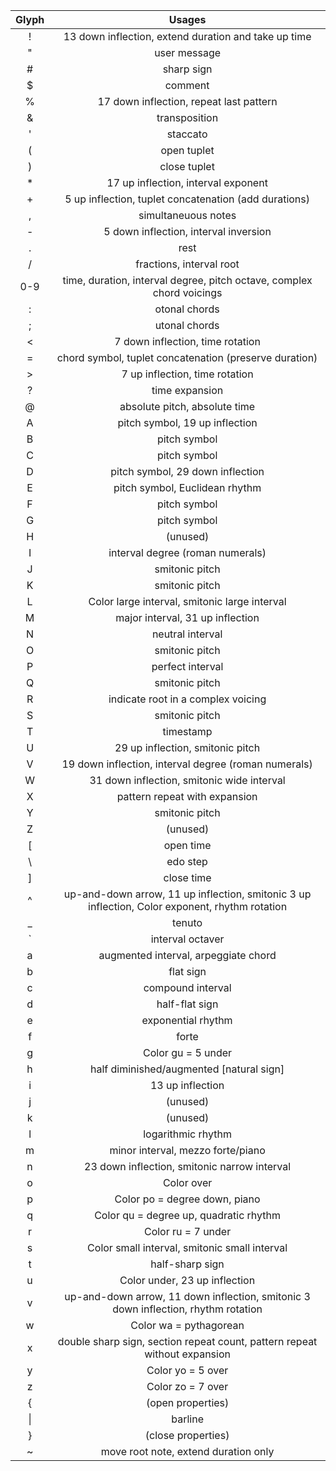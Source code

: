 | Glyph | Usages |
|:-----:|:------:|
| !     | 13 down inflection, extend duration and take up time |
| "     | user message |
| #     | sharp sign |
| $     | comment |
| %     | 17 down inflection, repeat last pattern |
| &     | transposition |
| '     | staccato |
| (     | open tuplet |
| )     | close tuplet |
| *     | 17 up inflection, interval exponent |
| +     | 5 up inflection, tuplet concatenation (add durations) |
| ,     | simultaneuous notes |
| -     | 5 down inflection, interval inversion |
| .     | rest |
| /     | fractions, interval root |
| 0-9   | time, duration, interval degree, pitch octave, complex chord voicings |
| :     | otonal chords |
| ;     | utonal chords |
| <     | 7 down inflection, time rotation |
| =     | chord symbol, tuplet concatenation (preserve duration) |
| >     | 7 up inflection, time rotation |
| ?     | time expansion |
| @     | absolute pitch, absolute time |
| A     | pitch symbol, 19 up inflection |
| B     | pitch symbol |
| C     | pitch symbol |
| D     | pitch symbol, 29 down inflection |
| E     | pitch symbol, Euclidean rhythm |
| F     | pitch symbol |
| G     | pitch symbol |
| H     | (unused) |
| I     | interval degree (roman numerals) |
| J     | smitonic pitch |
| K     | smitonic pitch |
| L     | Color large interval, smitonic large interval |
| M     | major interval, 31 up inflection |
| N     | neutral interval |
| O     | smitonic pitch |
| P     | perfect interval |
| Q     | smitonic pitch |
| R     | indicate root in a complex voicing |
| S     | smitonic pitch |
| T     | timestamp |
| U     | 29 up inflection, smitonic pitch |
| V     | 19 down inflection, interval degree (roman numerals) |
| W     | 31 down inflection, smitonic wide interval |
| X     | pattern repeat with expansion |
| Y     | smitonic pitch |
| Z     | (unused) |
| [     | open time |
| \     | edo step |
| ]     | close time |
| ^     | up-and-down arrow, 11 up inflection, smitonic 3 up inflection, Color exponent, rhythm rotation |
| _     | tenuto |
| \`    | interval octaver |
| a     | augmented interval, arpeggiate chord |
| b     | flat sign |
| c     | compound interval |
| d     | half-flat sign |
| e     | exponential rhythm |
| f     | forte |
| g     | Color gu = 5 under |
| h     | half diminished/augmented [natural sign] |
| i     | 13 up inflection |
| j     | (unused) |
| k     | (unused) |
| l     | logarithmic rhythm |
| m     | minor interval, mezzo forte/piano |
| n     | 23 down inflection, smitonic narrow interval |
| o     | Color over |
| p     | Color po = degree down, piano |
| q     | Color qu = degree up, quadratic rhythm |
| r     | Color ru = 7 under |
| s     | Color small interval, smitonic small interval |
| t     | half-sharp sign |
| u     | Color under, 23 up inflection |
| v     | up-and-down arrow, 11 down inflection, smitonic 3 down inflection, rhythm rotation |
| w     | Color wa = pythagorean |
| x     | double sharp sign, section repeat count, pattern repeat without expansion |
| y     | Color yo = 5 over |
| z     | Color zo = 7 over |
| {     | (open properties) |
| \|    | barline |
| }     | (close properties) |
| ~     | move root note, extend duration only |
